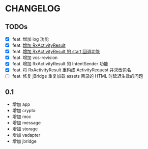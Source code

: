 # CHANGELOG

## TODOs
- [x] feat. 增加 log 功能
- [x] feat. [增加 RxActivityResult](https://github.com/7hens/kdroid/commit/30fe1b65876c0392da38ff2ee3364d83bc34954f)
- [x] feat. [增加 RxActivityResult 的 start 回调功能](https://github.com/7hens/kdroid/commit/4ea0981d77d52aafe467c08816b2542448ed4304)
- [x] feat. 增加 vcs-revision
- [x] feat. 增加 RxActivityResult 的 IntentSender 功能
- [x] feat. 将 RxActivityResult 重构成 ActivityRequest 并求改包名
- [ ] feat. 修复 jBridge 重复加载 assets 目录的 HTML 时延迟生效的问题

## 0.1

- 增加 app
- 增加 crypto
- 增加 moc
- 增加 message
- 增加 storage
- 增加 vadapter
- 增加 jbridge